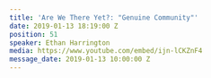 ```yaml
---
title: 'Are We There Yet?: "Genuine Community"'
date: 2019-01-13 18:19:00 Z
position: 51
speaker: Ethan Harrington
media: https://www.youtube.com/embed/ijn-lCKZnF4
message_date: 2019-01-13 10:00:00 Z
---
```


